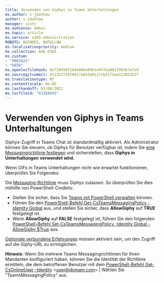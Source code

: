 ```yaml
---
title: Verwenden von Giphys in Teams Unterhaltungen
ms.author: v-jmathew
author: v-jmathew
manager: scotv
ms.audience: Admin
ms.topic: article
ms.service: o365-administration
ROBOTS: NOINDEX, NOFOLLOW
ms.localizationpriority: medium
ms.collection: Adm_O365
ms.custom:
- "9003825"
- "6850"
ms.openlocfilehash: be728450f184e006a9961e9f43a062f903b7efa9
ms.sourcegitcommit: d11262728f0617a843a0117cb5172aa322022b27
ms.translationtype: MT
ms.contentlocale: de-DE
ms.lasthandoff: 03/08/2022
ms.locfileid: "63269945"
---
```

# <a name="using-giphys-in-teams-conversations"></a>Verwenden von Giphys in Teams Unterhaltungen

Giphys-Zugriff in Teams Chat ist standardmäßig aktiviert. Als Administrator können Sie steuern, ob Giphys für Benutzer verfügbar ist, indem Sie [eine Messagingrichtlinie festlegen](https://docs.microsoft.com/microsoftteams/messaging-policies-in-teams#messaging-policy-settings) und sicherstellen, dass **Giphys in Unterhaltungen** **verwendet wird.**

Wenn GIFs in Teams Unterhaltungen nicht wie erwartet funktionieren, überprüfen Sie Folgendes:

Die [Messaging-Richtlinie](https://docs.microsoft.com/microsoftteams/messaging-policies-in-teams) muss Giphys zulassen. So überprüfen Sie dies mithilfe von PowerShell-Cmdlets:

- Stellen Sie sicher, dass Sie [Teams mit PowerShell verwalten](https://docs.microsoft.com/microsoftteams/teams-powershell-overview#manage-teams-with-powershell) können.
- Führen Sie den [PowerShell-Befehl Get-CsTeamsMessagingPolicy -Identity Global](https://docs.microsoft.com/powershell/module/skype/get-csteamsmessagingpolicy?view=skype-ps&preserve-view=true) aus, und stellen Sie sicher, dass **AllowGiphy** auf **TRUE** festgelegt ist.
- Wenn **AllowGiphy** auf **FALSE** festgelegt ist, führen Sie den folgenden [PowerShell-Befehl Set-CsTeamsMessagingPolicy -Identity Global -AllowGiphy $True](https://docs.microsoft.com/powershell/module/skype/set-csteamsmessagingpolicy?view=skype-ps&preserve-view=true) aus.

[Optionale verbundene Erfahrungen](https://docs.microsoft.com/deployoffice/privacy/optional-connected-experiences) müssen aktiviert sein, um den Zugriff auf die Giphy-URL zu ermöglichen.

**Hinweis**: Wenn Sie mehrere Teams Messagingrichtlinien für Ihren Mandanten konfiguriert haben, können Sie die Identität der Richtlinie ermitteln, die dem betroffenen Benutzer mit dem [PowerShell-Befehl Get-CsOnlineUser -Identity](https://docs.microsoft.com/powershell/module/skype/get-csonlineuser?view=skype-ps&preserve-view=true) \<user@domain.com\> | Wählen Sie "TeamsMessagingPolicy" aus.

